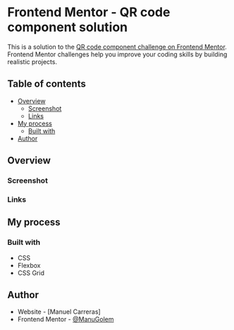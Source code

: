 # Frontend Mentor - QR code component solution

This is a solution to the [QR code component challenge on Frontend Mentor](https://www.frontendmentor.io/challenges/qr-code-component-iux_sIO_H). Frontend Mentor challenges help you improve your coding skills by building realistic projects. 

## Table of contents

- [Overview](#overview)
  - [Screenshot](#screenshot)
  - [Links](#links)
- [My process](#my-process)
  - [Built with](#built-with)
- [Author](#author)

## Overview

### Screenshot

### Links


## My process

### Built with

- CSS
- Flexbox
- CSS Grid
## Author

- Website - [Manuel Carreras] 
- Frontend Mentor - [@ManuGolem](https://www.frontendmentor.io/profile/ManuGolem)
